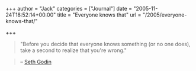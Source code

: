 +++
author = "Jack"
categories = ["Journal"]
date = "2005-11-24T18:52:14+00:00"
title = "Everyone knows that"
url = "/2005/everyone-knows-that/"

+++

> 
> 
> "Before you decide that everyone knows something (or no one does), take a second to realize that you're wrong."
  
> 
  
> &#8211; [Seth Godin][1]
> 
>

 [1]: http://sethgodin.typepad.com/seths_blog/2005/11/whats_that.html